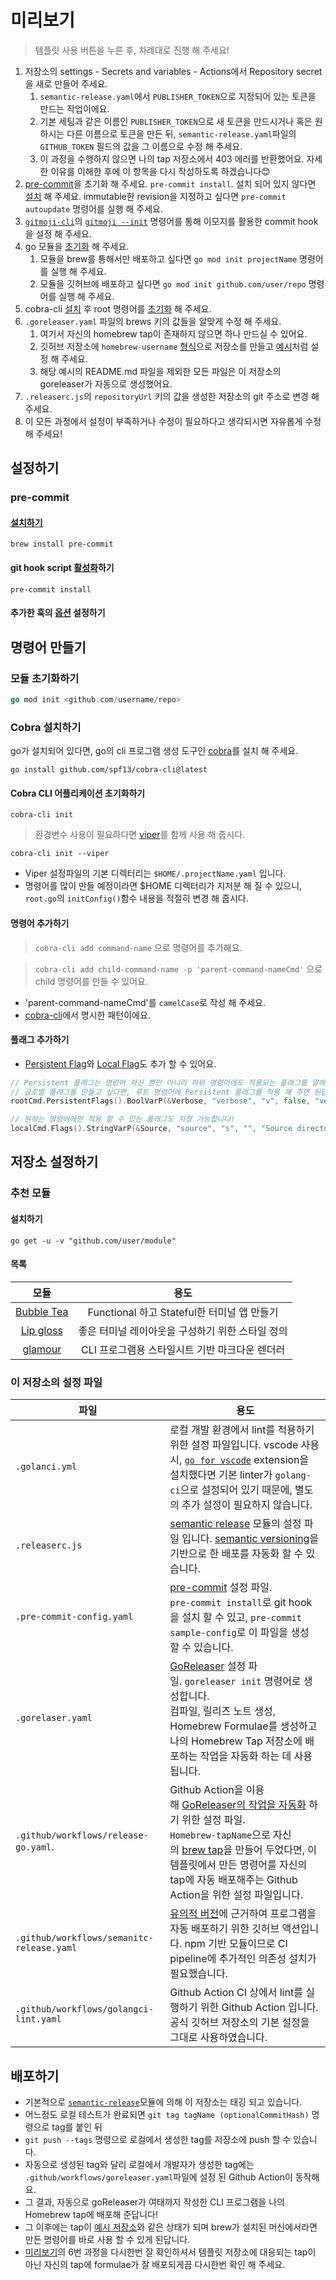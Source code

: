 # 미리보기

> 템플릿 사용 버튼을 누른 후, 차례대로 진행 해 주세요!
1. 저장소의 settings - Secrets and variables - Actions에서 Repository secret을 새로 만들어 주세요.
   1. `semantic-release.yaml`에서 `PUBLISHER_TOKEN`으로 지정되어 있는 토큰을 만드는 작업이에요. 
   2. 기본 세팅과 같은 이름인 `PUBLISHER_TOKEN`으로 새 토큰을 만드시거나 혹은 원하시는 다른 이름으로 토큰을 만든 뒤, `semantic-release.yaml`파일의 `GITHUB_TOKEN` 필드의 값을 그 이름으로 수정 해 주세요.
   3. 이 과정을 수행하지 않으면 나의 tap 저장소에서 403 에러를 반환했어요. 자세한 이유를 이해한 후에 이 항목을 다시 작성하도록 하겠습니다😊
2. [pre-commit](#pre-commit)을 초기화 해 주세요. `pre-commit install`. 설치 되어 있지 않다면 [설치](https://pre-commit.com/#installation) 해 주세요. immutable한 revision을 지정하고 싶다면 `pre-commit autoupdate` 명령어를 실행 해 주세요.
3. [`gitmoji-cli`](https://github.com/carloscuesta/gitmoji-cli#install)의 [`gitmoji --init`](https://github.com/carloscuesta/gitmoji-cli#usage) 명령어를 통해 이모지를 활용한 commit hook을 설정 해 주세요.
4. go 모듈을 [초기화](#모듈-초기화하기) 해 주세요. 
   1. 모듈을 brew를 통해서만 배포하고 싶다면 `go mod init projectName` 명령어를 실행 해 주세요.
   2. 모듈을 깃허브에 배포하고 싶다면 `go mod init github.com/user/repo` 명령어를 실행 해 주세요.
5. cobra-cli [설치](#cobra-설치하기) 후 root 명령어를 [초기화](#cobra-cli-어플리케이션-초기화하기) 해 주세요.
6. `.goreleaser.yaml` 파일의 brews 키의 값들을 알맞게 수정 해 주세요.
   1. 여기서 자신의 homebrew tap이 존재하지 않으면 하나 만드실 수 있어요.
   2. 깃허브 저장소에 `homebrew-username` [형식](https://docs.brew.sh/Taps#repository-naming-conventions-and-assumptions)으로 저장소를 만들고 [예시](https://github.com/hoehwa/homebrew-chakra)처럼 설정 해 주세요.
   3. 해당 예시의 README.md 파일을 제외한 모든 파일은 이 저장소의 goreleaser가 자동으로 생성했어요.
7. `.releaserc.js`의 `repositoryUrl` 키의 값을 생성한 저장소의 git 주소로 변경 해 주세요.
8. 이 모든 과정에서 설정이 부족하거나 수정이 필요하다고 생각되시면 자유롭게 수정 해 주세요!

## 설정하기

### pre-commit

#### [설치하기](https://pre-commit.com/#installation)

```shell
brew install pre-commit
```

#### git hook script [활성화](https://pre-commit.com/#3-install-the-git-hook-scripts)하기

```shell
pre-commit install
```

#### 추가한 훅의 [옵션](https://pre-commit.com/#pre-commit-install) 설정하기

## 명령어 만들기

### 모듈 초기화하기

```go
go mod init <github.com/username/repo>
```

### Cobra 설치하기

go가 설치되어 있다면, go의 cli 프로그램 생성 도구인 [cobra](https://github.com/spf13/cobra#installing)를 설치 해 주세요.

```shell
go install github.com/spf13/cobra-cli@latest
```

#### Cobra CLI 어플리케이션 초기화하기

```shell
cobra-cli init
```

> 환경변수 사용이 필요하다면 [viper](https://github.com/spf13/viper#putting-values-into-viper)를 함께 사용 해 줍시다.

```shell
cobra-cli init --viper
```

- Viper 설정파일의 기본 디렉터리는 `$HOME/.projectName.yaml` 입니다.
- 명령어를 많이 만들 예정이라면 $HOME 디렉터리가 지저분 해 질 수 있으니, `root.go`의 `initConfig()`함수 내용을 적절히 변경 해 줍시다.

#### 명령어 추가하기

> `cobra-cli add command-name` 으로 명령어를 추가해요.

> `cobra-cli add child-command-name -p 'parent-command-nameCmd'` 으로 child 명령어를 만들 수 있어요.

- 'parent-command-nameCmd'를 `camelCase`로 작성 해 주세요.
- [cobra-cli](https://github.com/spf13/cobra-cli#add-commands-to-a-project)에서 명시한 패턴이에요.

#### 플래그 추가하기

- [Persistent Flag](https://github.com/spf13/cobra/blob/main/site/content/user_guide.md#persistent-flags)와 [Local Flag](https://github.com/spf13/cobra/blob/main/site/content/user_guide.md#local-flags)도 추가 할 수 있어요.

```go
// Persistent 플래그는 명령어 자신 뿐만 아니라 하위 명령어에도 적용되는 플래그를 말해요.
// 글로벌 플래그를 만들고 싶다면, 루트 명령어에 Persistent 플래그를 적용 해 주면 된답니다.
rootCmd.PersistentFlags().BoolVarP(&Verbose, "verbose", "v", false, "verbose output")

// 원하는 명령어에만 적용 할 수 있는 플래그도 지정 가능합니다!
localCmd.Flags().StringVarP(&Source, "source", "s", "", "Source directory to read from")
```

## 저장소 설정하기

### 추천 모듈

#### 설치하기

```shell
go get -u -v "github.com/user/module"
```

#### 목록

|                           모듈                           |                       용도                       |
| :------------------------------------------------------: | :----------------------------------------------: |
| [Bubble Tea](https://github.com/charmbracelet/bubbletea) |   Functional 하고 Stateful한 터미널 앱 만들기    |
|  [Lip gloss](https://github.com/charmbracelet/lipgloss)  | 좋은 터미널 레이아웃을 구성하기 위한 스타일 정의 |
|   [glamour](https://github.com/charmbracelet/glamour)    |  CLI 프로그램용 스타일시트 기반 마크다운 렌더러  |

### 이 저장소의 설정 파일

| 파일                                      | 용도                                                                                                                                                                                                                                                                                                                                                                                                                                                                                              |
| ----------------------------------------- | ------------------------------------------------------------------------------------------------------------------------------------------------------------------------------------------------------------------------------------------------------------------------------------------------------------------------------------------------------------------------------------------------------------------------------------------------------------------------------------------------- |
| `.golanci.yml`                            | 로컬 개발 환경에서 lint를 적용하기 위한 설정 파일입니다. vscode 사용 시, [`go for vscode`](https://golangci-lint.run/usage/integrations/#go-for-visual-studio-code) extension을 설치했다면 기본 linter가 `golang-ci`으로 설정되어 있기 때문에, 별도의 추가 설정이 필요하지 않습니다.                                                                                                                                                                                                              |
| `.releaserc.js`                           | [semantic release](https://semantic-release.gitbook.io/semantic-release/) 모듈의 설정 파일 입니다. [semantic versioning](https://semver.org/)을 기반으로 한 배포를 자동화 할 수 있습니다.                                                                                                                                                                                                                           |
| `.pre-commit-config.yaml`                 | [pre-commit](https://pre-commit.com/) 설정 파일.  <br>`pre-commit install`로 git hook을 설치 할 수 있고, `pre-commit sample-config`로 이 파일을 생성 할 수 있습니다.                                                                                                                                                                                                                                                                                                    |
| `.gorelaser.yaml`                         | [GoReleaser](https://goreleaser.com/) 설정 파일. `goreleaser init` 명령어로 생성합니다.  <br>컴파일, 릴리즈 노트 생성, Homebrew Formulae를 생성하고 나의 Homebrew Tap 저장소에 배포하는 작업을 자동화 하는 데 사용됩니다.                                                                                                                                                                                                                                               |
| `.github/workflows/release-go.yaml`.      | Github Action을 이용해 [GoReleaser의 작업을 자동화](https://goreleaser.com/ci/actions/?h=github+ac) 하기 위한 설정 파일.  <br>`Homebrew-tapName`으로 자신의 [brew tap](https://docs.brew.sh/Taps)을 만들어 두었다면, 이 템플릿에서 만든 명령어를 자신의 tap에 자동 배포해주는 Github Action을 위한 설정 파일입니다. |
| `.github/workflows/semanitc-release.yaml` | [유의적 버전](https://semver.org/lang/ko/)에 근거하여 프로그램을 자동 배포하기 위한 깃허브 액션입니다. npm 기반 모듈이므로 CI pipeline에 추가적인 의존성 설치가 필요했습니다.                                                                                                                                                                                                                                                                                                                     |
| `.github/workflows/golangci-lint.yaml`    | Github Action CI 상에서 lint를 실행하기 위한 Github Action 입니다. 공식 깃허브 저장소의 기본 설정을 그대로 사용하였습니다.                                                                                                                                                                                                                                                                                                                                                                        |

## 배포하기

- 기본적으로 [`semantic-release`](https://semantic-release.gitbook.io/semantic-release/)모듈에 의해 이 저장소는 태깅 되고 있습니다.
- 어느정도 로컬 테스트가 완료되면 `git tag tagName (optionalCommitHash)` 명령으로 tag를 붙인 뒤
- `git push --tags` 명령으로 로컬에서 생성한 tag를 저장소에 push 할 수 있습니다.
- 자동으로 생성된 tag와 달리 로컬에서 개발자가 생성한 tag에는 `.github/workflows/goreleaser.yaml`파일에 설정 된 Github Action이 동작해요.
- 그 결과, 자동으로 goReleaser가 여태까지 작성한 CLI 프로그램을 나의 Homebrew tap에 배포해 준답니다!
- 그 이후에는 tap이 [예시 저장소](https://github.com/hoehwa/homebrew-chakra)와 같은 상태가 되며 brew가 설치된 머신에서라면 만든 명령어를 바로 사용 할 수 있게 된답니다.
- [미리보기](#미리보기)의 6번 과정을 다시한번 잘 확인하셔서 템플릿 저장소에 대응되는 tap이 아닌 자신의 tap에 formulae가 잘 배포되게끔 다시한번 확인 해 주세요.
